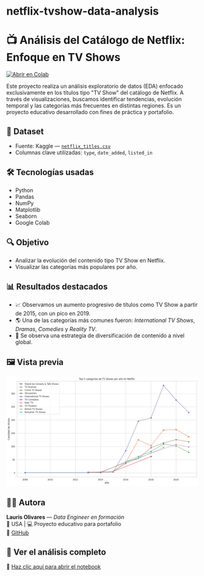 # netflix-tvshow-data-analysis
# 📺 Análisis del Catálogo de Netflix: Enfoque en TV Shows
[![Abrir en Colab](https://colab.research.google.com/assets/colab-badge.svg)](https://colab.research.google.com/github/laurisolivares-dev/netflix-tvshow-data-analysis-/blob/main/Netflix_Data_Analysis.ipynb)

Este proyecto realiza un análisis exploratorio de datos (EDA) enfocado exclusivamente en los títulos tipo "TV Show" del catálogo de Netflix. A través de visualizaciones, buscamos identificar tendencias, evolución temporal y las categorías más frecuentes en distintas regiones. Es un proyecto educativo desarrollado con fines de práctica y portafolio.

## 📁 Dataset

- Fuente: Kaggle — [`netflix_titles.csv`](https://www.kaggle.com/datasets/shivamb/netflix-shows)
- Columnas clave utilizadas: `type`, `date_added`, `listed_in`

## 🛠️ Tecnologías usadas

- Python
- Pandas
- NumPy
- Matplotlib
- Seaborn
- Google Colab

## 🔍 Objetivo

- Analizar la evolución del contenido tipo TV Show en Netflix.
- Visualizar las categorías más populares por año.

## 📊 Resultados destacados

- 📈 Observamos un aumento progresivo de títulos como TV Show a partir de 2015, con un pico en 2019.
- 🌎 Una de las categorías más comunes fueron: *International TV Shows*, *Dramas*, *Comedies* y *Reality TV*.
- 🎯 Se observa una estrategia de diversificación de contenido a nivel global.

## 🖼️ Vista previa

![Visualización de categorías por año](./grafico_categorias.png)

## 👩‍💻 Autora

**Lauris Olivares** — *Data Engineer en formación*  
📍 USA | 💻 Proyecto educativo para portafolio  
🔗 [GitHub](https://github.com/laurisolivares-dev)


## 🔗 Ver el análisis completo
📘 [Haz clic aquí para abrir el notebook](./Netflix_Data_Analysis.ipynb)
